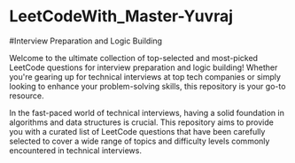 # LeetCodeWith_Master-Yuvraj

#Interview Preparation and Logic Building

Welcome to the ultimate collection of top-selected and most-picked LeetCode questions for interview preparation and logic building! Whether you're gearing up for technical interviews at top tech companies or simply looking to enhance your problem-solving skills, this repository is your go-to resource.

In the fast-paced world of technical interviews, having a solid foundation in algorithms and data structures is crucial. This repository aims to provide you with a curated list of LeetCode questions that have been carefully selected to cover a wide range of topics and difficulty levels commonly encountered in technical interviews.
